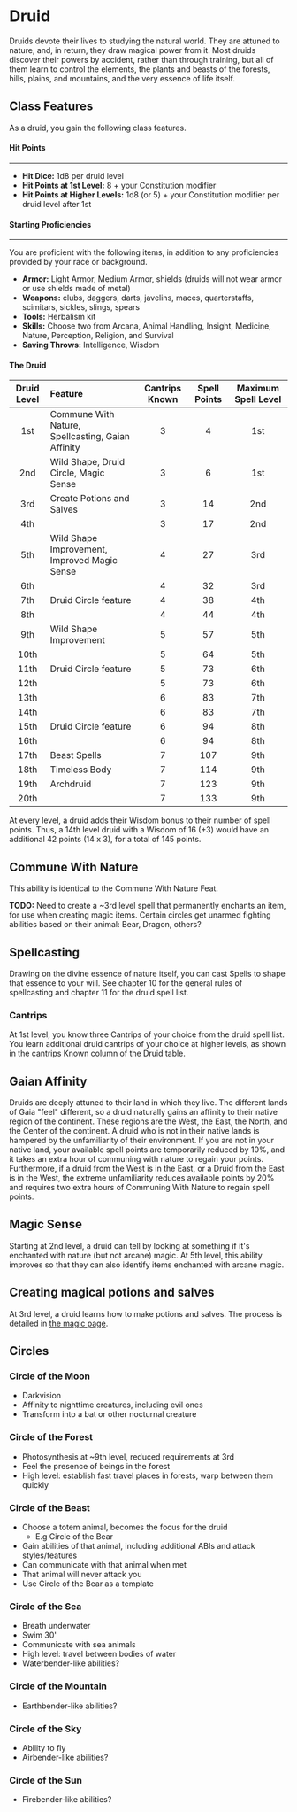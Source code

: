 # Druid

Druids devote their lives to studying the natural world. They are attuned to nature, and, in return, they draw magical power from it.  Most druids discover their powers by accident, rather than through training, but all of them learn to control the elements, the plants and beasts of the forests, hills, plains, and mountains, and the very essence of life itself.

## Class Features

As a druid, you gain the following class features.

#### Hit Points
___
- **Hit Dice:** 1d8 per druid level
- **Hit Points at 1st Level:** 8 + your Constitution modifier
- **Hit Points at Higher Levels:** 1d8 (or 5) + your Constitution modifier per druid level after 1st

#### Starting Proficiencies
___
You are proficient with the following items, in addition to any proficiencies provided by your race or background.

- **Armor:** Light Armor, Medium Armor, shields (druids will not wear armor or use shields made of metal)
- **Weapons:** clubs, daggers, darts, javelins, maces, quarterstaffs, scimitars, sickles, slings, spears
- **Tools:** Herbalism kit
- **Skills:** Choose two from Arcana, Animal Handling, Insight, Medicine, Nature, Perception, Religion, and Survival
- **Saving Throws:** Intelligence, Wisdom

<div class='classTable wide'>

#### The Druid

Druid Level | Feature | Cantrips Known | Spell Points | Maximum Spell Level
:---: | :--- | :---: | :---: | :---:
1st | Commune With Nature, Spellcasting, Gaian Affinity | 3 | 4 | 1st
2nd | Wild Shape, Druid Circle, Magic Sense | 3 | 6 | 1st
3rd | Create Potions and Salves | 3 | 14 | 2nd
4th | | 3 | 17 | 2nd
5th | Wild Shape Improvement, Improved Magic Sense | 4 | 27 | 3rd
6th | | 4 | 32 | 3rd
7th | Druid Circle feature | 4 | 38 | 4th
8th | | 4 | 44 | 4th
9th | Wild Shape Improvement | 5 | 57 | 5th
10th | | 5 | 64 | 5th
11th | Druid Circle feature | 5 | 73 | 6th
12th | | 5 | 73 | 6th
13th | | 6 | 83 | 7th
14th | | 6 | 83 | 7th
15th | Druid Circle feature | 6 | 94 | 8th
16th | | 6 | 94 | 8th
17th | Beast Spells | 7 | 107 | 9th
18th | Timeless Body | 7 | 114 | 9th
19th | Archdruid | 7 | 123 | 9th
20th | | 7 | 133 | 9th
</div>

At every level, a druid adds their Wisdom bonus to their number of spell points.  Thus, a 14th level druid with a Wisdom of 16 (+3) would have an additional 42 points (14 x 3), for a total of 145 points.

## Commune With Nature

This ability is identical to the Commune With Nature Feat.

**TODO:** Need to create a ~3rd level spell that permanently enchants an item, for use when creating magic items.
Certain circles get unarmed fighting abilities based on their animal: Bear, Dragon, others?

## Spellcasting

Drawing on the divine essence of nature itself, you can cast Spells to shape that essence to your will. See chapter 10 for the general rules of spellcasting and chapter 11 for the druid spell list.

### Cantrips

At 1st level, you know three Cantrips of your choice from the druid spell list. You learn additional druid cantrips of your choice at higher levels, as shown in the cantrips Known column of the Druid table.

## Gaian Affinity

Druids are deeply attuned to their land in which they live.  The different lands of Gaia "feel" different, so a druid naturally gains an affinity to their native region of the continent.  These regions are the West, the East, the North, and the Center of the continent.  A druid who is not in their native lands is hampered by the unfamiliarity of their environment.  If you are not in your native land, your available spell points are temporarily reduced by 10%, and it takes an extra hour of communing with nature to regain your points.  Furthermore, if a druid from the West is in the East, or a Druid from the East is in the West, the extreme unfamiliarity reduces available points by 20% and requires two extra hours of Communing With Nature to regain spell points.

## Magic Sense

Starting at 2nd level, a druid can tell by looking at something if it's enchanted with nature (but not arcane) magic.  At 5th level, this ability improves so that they can also identify items enchanted with arcane magic.

## Creating magical potions and salves

At 3rd level, a druid learns how to make potions and salves.  The process is detailed in [the magic page](magic.md).

## Circles

### Circle of the Moon

* Darkvision
* Affinity to nighttime creatures, including evil ones
* Transform into a bat or other nocturnal creature

### Circle of the Forest

* Photosynthesis at ~9th level, reduced requirements at 3rd
* Feel the presence of beings in the forest
* High level: establish fast travel places in forests, warp between them quickly

### Circle of the Beast

* Choose a totem animal, becomes the focus for the druid
  * E.g Circle of the Bear
* Gain abilities of that animal, including additional ABIs and attack styles/features
* Can communicate with that animal when met
* That animal will never attack you
* Use Circle of the Bear as a template

### Circle of the Sea

* Breath underwater
* Swim 30'
* Communicate with sea animals
* High level: travel between bodies of water
* Waterbender-like abilities?

### Circle of the Mountain

* Earthbender-like abilities?

### Circle of the Sky

* Ability to fly
* Airbender-like abilities?

### Circle of the Sun

* Firebender-like abilities?

